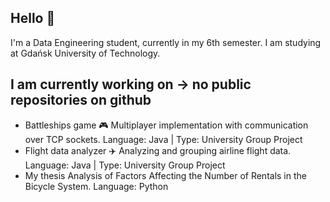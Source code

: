 ## Hello 👋
I'm a Data Engineering student, currently in my 6th semester. I am studying at Gdańsk University of Technology.

## I am currently working on -> no public repositories on github
- Battleships game 🎮
Multiplayer implementation with communication over TCP sockets.
Language: Java | Type: University Group Project
- Flight data analyzer ✈️
Analyzing and grouping airline flight data.
Language: Java | Type: University Group Project
- My thesis
Analysis of Factors Affecting the Number of Rentals in the Bicycle System.
Language: Python

